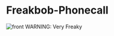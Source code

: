 # Freakbob-Phonecall
![front](https://github.com/user-attachments/assets/1c07b62c-a2d7-4ea1-8303-298e5256be4a)
WARNING: Very Freaky
